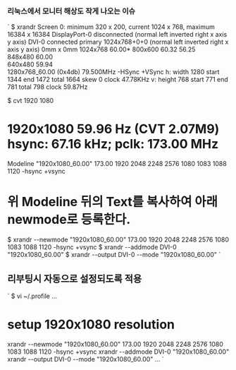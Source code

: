 ### 리눅스에서 모니터 해상도 작게 나오는 이슈
`
$ xrandr
Screen 0: minimum 320 x 200, current 1024 x 768, maximum 16384 x 16384
DisplayPort-0 disconnected (normal left inverted right x axis y axis)
DVI-0 connected primary 1024x768+0+0 (normal left inverted right x axis y axis) 0mm x 0mm
   1024x768      60.00* 
   800x600       60.32    56.25  
   848x480       60.00  
   640x480       59.94  
  1280x768_60.00 (0x4db) 79.500MHz -HSync +VSync
        h: width  1280 start 1344 end 1472 total 1664 skew    0 clock  47.78KHz
        v: height  768 start  771 end  781 total  798           clock  59.87Hz
        
$ cvt 1920 1080
# 1920x1080 59.96 Hz (CVT 2.07M9) hsync: 67.16 kHz; pclk: 173.00 MHz
Modeline "1920x1080_60.00"  173.00  1920 2048 2248 2576  1080 1083 1088 1120 -hsync +vsync

# 위 Modeline 뒤의 Text를 복사하여 아래 newmode로 등록한다.
$ xrandr --newmode "1920x1080_60.00"  173.00  1920 2048 2248 2576  1080 1083 1088 1120 -hsync +vsync
$ xrandr --addmode DVI-0 "1920x1080_60.00"
$ xrandr --output DVI-0 --mode "1920x1080_60.00"
`


## 리부팅시 자동으로 설정되도록 적용

`
$ vi ~/.profile
...
# setup 1920x1080 resolution
xrandr --newmode "1920x1080_60.00"  173.00  1920 2048 2248 2576  1080 1083 1088 1120 -hsync +vsync
xrandr --addmode DVI-0 "1920x1080_60.00"
xrandr --output DVI-0 --mode "1920x1080_60.00"
...
`
